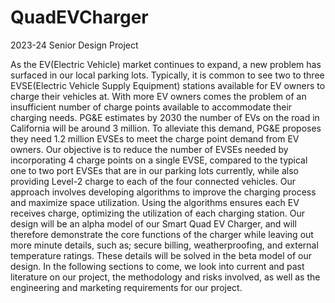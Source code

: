 # QuadEVCharger
2023-24 Senior Design Project


As the EV(Electric Vehicle) market continues to expand, a new problem has surfaced in our local parking lots. Typically, it is common to see two to three EVSE(Electric Vehicle Supply Equipment) stations available for EV owners to charge their vehicles at. With more EV owners comes the problem of an insufficient number of charge points available to accommodate their charging needs. PG&E estimates by 2030 the number of EVs on the road in California will be around 3 million. To alleviate this demand, PG&E proposes they need 1.2 million EVSEs to meet the charge point demand from EV owners. Our objective is to reduce the number of EVSEs needed by incorporating 4 charge points on a single EVSE, compared to the typical one to two port EVSEs that are in our parking lots currently, while also providing Level-2 charge to each of the four connected vehicles. Our approach involves developing algorithms to improve the charging process and maximize space utilization. Using the algorithms ensures each EV receives charge, optimizing the utilization of each charging station. Our design will be an alpha model of our Smart Quad EV Charger, and will therefore demonstrate the core functions of the charger while leaving out more minute details, such as; secure billing, weatherproofing, and external temperature ratings. These details will be solved in the beta model of our design. In the following sections to come, we look into current and past literature on our project, the methodology and risks involved, as well as the engineering and marketing requirements for our project.    
